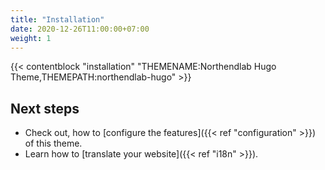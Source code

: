 ```yaml
---
title: "Installation"
date: 2020-12-26T11:00:00+07:00
weight: 1
---
```


{{< contentblock "installation" "THEMENAME:Northendlab Hugo Theme,THEMEPATH:northendlab-hugo" >}}

## Next steps

- Check out, how to [configure the features]({{< ref "configuration" >}}) of this theme.
- Learn how to [translate your website]({{< ref "i18n" >}}).


